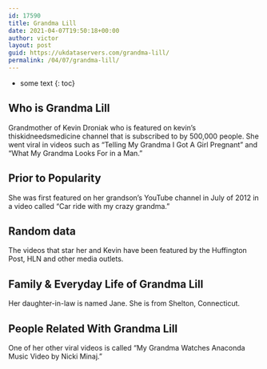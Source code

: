 ```yaml
---
id: 17590
title: Grandma Lill
date: 2021-04-07T19:50:18+00:00
author: victor
layout: post
guid: https://ukdataservers.com/grandma-lill/
permalink: /04/07/grandma-lill/
---
```


* some text
{: toc}


## Who is Grandma Lill



Grandmother of Kevin Droniak who is featured on kevin&#8217;s thiskidneedsmedicine channel that is subscribed to by 500,000 people. She went viral in videos such as &#8220;Telling My Grandma I Got A Girl Pregnant&#8221; and &#8220;What My Grandma Looks For in a Man.&#8221;

                
                
                
## Prior to Popularity



She was first featured on her grandson&#8217;s YouTube channel in July of 2012 in a video called &#8220;Car ride with my crazy grandma.&#8221;

                
                
                
## Random data



The videos that star her and Kevin have been featured by the Huffington Post, HLN and other media outlets.

                
                
                
## Family & Everyday Life of Grandma Lill



Her daughter-in-law is named Jane. She is from Shelton, Connecticut.

                
                
                
## People Related With Grandma Lill



One of her other viral videos is called &#8220;My Grandma Watches Anaconda Music Video by Nicki Minaj.&#8221;

                
              
            
          
          
          